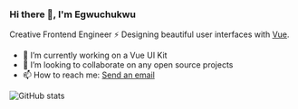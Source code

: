 ### Hi there 👋, I'm Egwuchukwu

Creative Frontend Engineer ⚡️ Designing beautiful user interfaces with [Vue](http://vuejs.org/).

- 🔭 I’m currently working on a Vue UI Kit
- 👯 I’m looking to collaborate on any open source projects
- 📫 How to reach me: <a href="mailto:dialaegwuchukwu@gmail.com">Send an email</a>

![GitHub stats](https://github-readme-stats.vercel.app/api?username=egdiala&show_icons=true)  

<!--
**egdiala/egdiala** is a ✨ _special_ ✨ repository because its `README.md` (this file) appears on your GitHub profile.

Here are some ideas to get you started:

- 🔭 I’m currently working on ...
- 🌱 I’m currently learning ...
- 👯 I’m looking to collaborate on ...
- 🤔 I’m looking for help with ...
- 💬 Ask me about ...
- 📫 How to reach me: ...
- 😄 Pronouns: ...
- ⚡ Fun fact: ...
-->